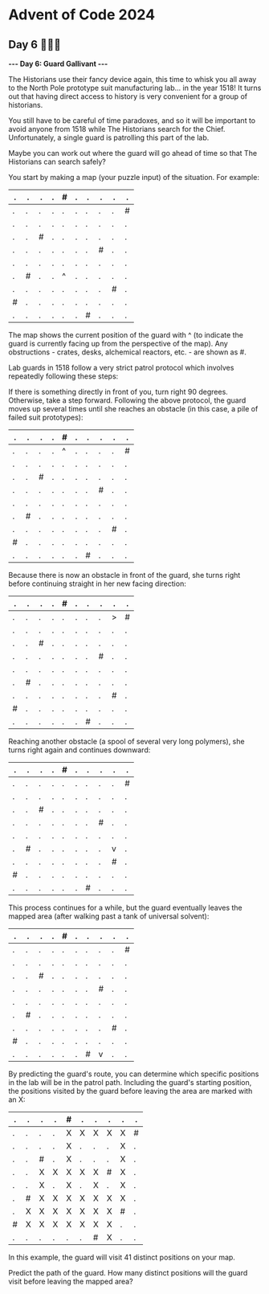 # Advent of Code 2024

## Day 6 🧑🏼‍🎄

**--- Day 6: Guard Gallivant ---**

The Historians use their fancy device again, this time to whisk you all away to the North Pole prototype suit manufacturing lab... in the year 1518! It turns out that having direct access to history is very convenient for a group of historians.

You still have to be careful of time paradoxes, and so it will be important to avoid anyone from 1518 while The Historians search for the Chief. Unfortunately, a single guard is patrolling this part of the lab.

Maybe you can work out where the guard will go ahead of time so that The Historians can search safely?

You start by making a map (your puzzle input) of the situation. For example:

| . | . | . | . | # | . | . | . | . | . | 
| - | - | - | - | - | - | - | - | - | - |  
| . | . | . | . | . | . | . | . | . | # | 
| . | . | . | . | . | . | . | . | . | . | 
| . | . | # | . | . | . | . | . | . | . | 
| . | . | . | . | . | . | . | # | . | . | 
| . | . | . | . | . | . | . | . | . | . | 
| . | # | . | . | ^ | . | . | . | . | . | 
| . | . | . | . | . | . | . | . | # | . | 
| # | . | . | . | . | . | . | . | . | . | 
| . | . | . | . | . | . | # | . | . | . | 

The map shows the current position of the guard with ^ (to indicate the guard is currently facing up from the perspective of the map). Any obstructions - crates, desks, alchemical reactors, etc. - are shown as #.

Lab guards in 1518 follow a very strict patrol protocol which involves repeatedly following these steps:

If there is something directly in front of you, turn right 90 degrees.
Otherwise, take a step forward.
Following the above protocol, the guard moves up several times until she reaches an obstacle (in this case, a pile of failed suit prototypes):

 | . | . | . | . | # | . | . | . | . | . | 
 | - | - | - | - | - | - | - | - | - | - |
 | . | . | . | . | ^ | . | . | . | . | # | 
 | . | . | . | . | . | . | . | . | . | . | 
 | . | . | # | . | . | . | . | . | . | . | 
 | . | . | . | . | . | . | . | # | . | . | 
 | . | . | . | . | . | . | . | . | . | . | 
 | . | # | . | . | . | . | . | . | . | . | 
 | . | . | . | . | . | . | . | . | # | . | 
 | # | . | . | . | . | . | . | . | . | . | 
 | . | . | . | . | . | . | # | . | . | . | 
 
Because there is now an obstacle in front of the guard, she turns right before continuing straight in her new facing direction:

| . | . | . | . | # | . | . | . | . | . |
| - | - | - | - | - | - | - | - | - | - |
| . | . | . | . | . | . | . | . | > | # |
| . | . | . | . | . | . | . | . | . | . |
| . | . | # | . | . | . | . | . | . | . |
| . | . | . | . | . | . | . | # | . | . |
| . | . | . | . | . | . | . | . | . | . |
| . | # | . | . | . | . | . | . | . | . |
| . | . | . | . | . | . | . | . | # | . |
| # | . | . | . | . | . | . | . | . | . |
| . | . | . | . | . | . | # | . | . | . |


Reaching another obstacle (a spool of several very long polymers), she turns right again and continues downward:

| . | . | . | . | # | . | . | . | . | . |
| - | - | - | - | - | - | - | - | - | - |
| . | . | . | . | . | . | . | . | . | # |
| . | . | . | . | . | . | . | . | . | . |
| . | . | # | . | . | . | . | . | . | . |
| . | . | . | . | . | . | . | # | . | . |
| . | . | . | . | . | . | . | . | . | . |
| . | # | . | . | . | . | . | . | v | . |
| . | . | . | . | . | . | . | . | # | . |
| # | . | . | . | . | . | . | . | . | . |
| . | . | . | . | . | . | # | . | . | . |

This process continues for a while, but the guard eventually leaves the mapped area (after walking past a tank of universal solvent):

| . | . | . | . | # | . | . | . | . | . |
| - | - | - | - | - | - | - | - | - | - |
| . | . | . | . | . | . | . | . | . | # |
| . | . | . | . | . | . | . | . | . | . |
| . | . | # | . | . | . | . | . | . | . |
| . | . | . | . | . | . | . | # | . | . |
| . | . | . | . | . | . | . | . | . | . |
| . | # | . | . | . | . | . | . | . | . |
| . | . | . | . | . | . | . | . | # | . |
| # | . | . | . | . | . | . | . | . | . |
| . | . | . | . | . | . | # | v | . | . |

By predicting the guard's route, you can determine which specific positions in the lab will be in the patrol path. Including the guard's starting position, the positions visited by the guard before leaving the area are marked with an X:

| . | . | . | . | # | . | . | . | . | . |
| - | - | - | - | - | - | - | - | - | - |
| . | . | . | . | X | X | X | X | X | # |
| . | . | . | . | X | . | . | . | X | . |
| . | . | # | . | X | . | . | . | X | . |
| . | . | X | X | X | X | X | # | X | . |
| . | . | X | . | X | . | X | . | X | . |
| . | # | X | X | X | X | X | X | X | . |
| . | X | X | X | X | X | X | X | # | . |
| # | X | X | X | X | X | X | X | . | . |
| . | . | . | . | . | . | # | X | . | . |

In this example, the guard will visit 41 distinct positions on your map.

Predict the path of the guard. How many distinct positions will the guard visit before leaving the mapped area?

